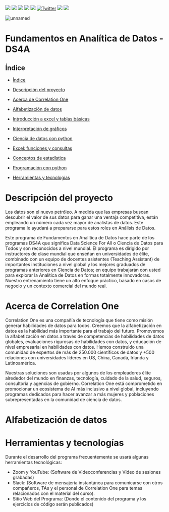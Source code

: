  <p align="left">
   <img src="https://img.shields.io/badge/status-en%20desarrollo-green"> 
   <img src="https://img.shields.io/github/issues/jesusdanielquiroga/model-api">
   <img src="https://img.shields.io/github/forks/jesusdanielquiroga/model-api">
   <img src="https://img.shields.io/github/forks/jesusdanielquiroga/model-api">
   <img src="https://img.shields.io/github/license/jesusdanielquiroga/model-api">
<a href="https://twitter.com/intent/tweet?text=Wow:&url=https%3A%2F%2Fgithub.com%2Fjesusdanielquiroga%2FIntroduccion-Base-de-Datos"><img alt="Twitter" src="https://img.shields.io/twitter/url?style=social&url=https%3A%2F%2Ftwitter.com%2Fjdquiroga2410"></a>
   <img src="https://img.shields.io/github/stars/camilafernanda?style=social">
   <img src="https://img.shields.io/badge/topic-analíticadedatos-blue">
  </p>
  
![unnamed](https://user-images.githubusercontent.com/87950040/200205226-dce0b1dd-af7a-4709-b6d4-0352c752cbd1.png)


 <h1 align="left"> Fundamentos en Analítica de Datos - DS4A </h1>
 
  ## Índice

* [Índice](#índice)

* [Descripción del proyecto](#descripción-del-proyecto)

* [Acerca de Correlation One](#acerca-de-correlation-one)

* [Alfabetización de datos](#alfabetización-de-datos)

* [Introducción a excel y tablas básicas](#Introducción-a-excel-y-tablas-básicas)

* [Interpretación de gráficos](#interpretación-de-gráficos)

* [Ciencia de datos con python](#ciencia-de-datos-con-python)

* [Excel: funciones y consultas](#excel:-funciones-y-consultas)

* [Conceptos de estadística](#conceptos-de-estadística)

* [Programación con python](#programación-con-python)



* [Herramientas y tecnologías](#herramientas-y-tecnologías)


# Descripción del proyecto
 
Los datos son el nuevo petróleo. A medida que las empresas buscan descubrir el valor de sus datos para ganar una ventaja competitiva, están empleando un número cada vez mayor de analistas de datos. Este programa le ayudará a prepararse para estos roles en Análisis de Datos.

Este programa de Fundamentos en Analítica de Datos hace parte de los programas DS4A que significa Data Science For All o Ciencia de Datos para Todos y son reconocidos a nivel mundial. El programa es dirigido por instructores de clase mundial que enseñan en universidades de élite, combinado con un equipo de docentes asistentes (Teaching Assistant) de importantes instituciones a nivel global y los mejores graduados de programas anteriores en Ciencia de Datos; en equipo trabajarán con usted para explorar la Analítica de Datos en formas totalmente innovadoras. Nuestro entrenamiento tiene un alto enfoque práctico, basado en casos de negocio y un contexto comercial del mundo real.

# Acerca de Correlation One

Correlation One es una compañía de tecnología que tiene como misión generar habilidades de datos para todos. Creemos que la alfabetización en datos es la habilidad más importante para el trabajo del futuro. Promovemos la alfabetización en datos a través de competencias de habilidades de datos globales, evaluaciones rigurosas de habilidades con datos, y educación de nivel empresarial en habilidades con datos. Hemos construido una comunidad de expertos de más de 250.000
científicos de datos y +500 relaciones con universidades líderes en US, China, Canadá, Irlanda y Latinoamérica.

Nuestras soluciones son usadas por algunos de los empleadores élite alrededor del mundo en finanzas, tecnología, cuidado de la salud, seguros, consultoría y agencias de gobierno. Correlation One está comprometido en promocionar un ecosistema de AI más inclusivo a nivel global, incluyendo programas dedicados para hacer avanzar a más mujeres y poblaciones subrepresentadas en la comunidad de ciencia de datos.

# Alfabetización de datos

# Herramientas y tecnologías

Durante el desarrollo del programa frecuentemente se usará algunas herramientas tecnológicas:

* Zoom y YouTube: (Software de Videoconferencias y Video de sesiones grabadas)
* Slack: (Software de mensajería instantánea para comunicarse con otros compañeros, TAs y el personal de Correlation One para temas relacionados con el material del curso).
* Sitio Web del Programa: (Donde el contenido del programa y los ejercicios de código serán publicados)







